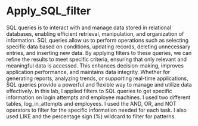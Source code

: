# Apply_SQL_filter
SQL queries is to interact with and manage data stored in relational databases, enabling efficient retrieval, manipulation, and organization of information. SQL queries allow us to perform operations such as selecting specific data based on conditions, updating records, deleting unnecessary entries, and inserting new data. By applying filters to these queries, we can refine the results to meet specific criteria, ensuring that only relevant and meaningful data is accessed. This enhances decision-making, improves application performance, and maintains data integrity. Whether for generating reports, analyzing trends, or supporting real-time applications, SQL queries provide a powerful and flexible way to manage and utilize data effectively.
In this lab, I applied filters to SQL queries to get specific information on login attempts and employee machines. I used two different tables, log_in_attempts and employees. I used the AND, OR, and NOT operators to filter for the specific information needed for each task. I also used LIKE and the percentage sign (%) wildcard to filter for patterns.
